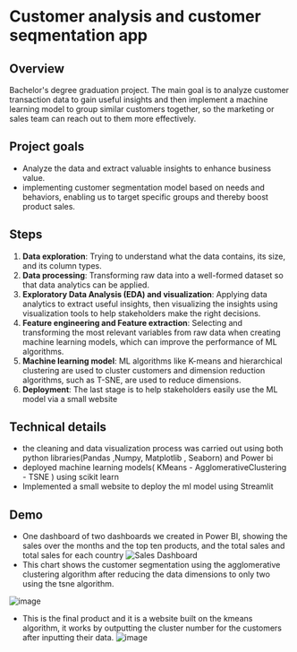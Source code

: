 
# Customer analysis and customer seqmentation app
## Overview
Bachelor's degree graduation project. The main goal is to analyze customer transaction data to gain useful insights and then implement a machine learning model to group similar customers together, so the marketing or sales team can reach out to them more effectively.
## Project goals
- Analyze the data and extract valuable insights to enhance business value.
- implementing customer segmentation model based on needs and behaviors, enabling us to target specific groups and thereby boost product sales.
## Steps
1. __Data exploration__: Trying to understand what the data contains, its size, and its column types.
2. __Data processing__: Transforming raw data into a well-formed dataset so that data analytics can be applied.
3. __Exploratory Data Analysis (EDA) and visualization__: Applying data analytics to extract useful insights, then visualizing the insights using visualization tools to help stakeholders make the right decisions.
4. __Feature engineering and Feature extraction__: Selecting and transforming the most relevant variables from raw data when creating machine learning models, which can improve the performance of ML algorithms.
5. __Machine learning model__: ML algorithms like K-means and hierarchical clustering are used to cluster customers and dimension reduction algorithms, such as T-SNE, are used to reduce dimensions.
6. __Deployment__: The last stage is to help stakeholders easily use the ML model via a small website 
## Technical details
- the cleaning and data visualization process was carried out using both python libraries(Pandas ,Numpy, Matplotlib , Seaborn) and Power bi
- deployed machine learning models( KMeans - AgglomerativeClustering - TSNE ) using scikit learn
- Implemented a small website to deploy the ml model using Streamlit
## Demo
- One dashboard of two dashboards we created in Power BI, showing the sales over the months and the top ten products, and the total sales and total sales for each country
 ![Sales Dashboard](https://user-images.githubusercontent.com/82019926/218533618-7e89d85b-2620-45da-bdab-eb1a6c86893a.png)
 - This chart shows the customer segmentation using the agglomerative clustering algorithm after reducing the data dimensions to only two using the tsne algorithm.
 
 ![image](https://user-images.githubusercontent.com/82019926/218545732-9218de34-c7f7-49d1-bcf0-f4a88472c1f3.png)
 - This is the final product and it is a website built on the kmeans algorithm, it works by outputting the cluster number for the customers after inputting their data.
 ![image](https://user-images.githubusercontent.com/82019926/218544009-bbf412aa-816f-452d-baf2-6bb336b54773.png)
 
 










 








